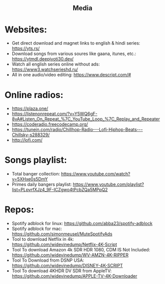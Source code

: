 <h2 align="center">Media</h2>

# Websites:

- Get direct download and magnet links to english & hindi series: https://yts.rs/
- Download songs from various soures like gaana, itunes, etc.: https://ytmdl.deepjyoti30.dev/
- Watch all english series online without ads: https://www3.watchserieshd.ru/
- All in one audio/video editing: https://www.descript.com/#

# Online radios:

- https://plaza.one/
- https://listenonrepeat.com/?v=Y5WQ6gF-8vA#Listen_On_Repeat_%7C_YouTube_Loop_%7C_Replay_and_Repeater
- https://coderadio.freecodecamp.org/
- https://tunein.com/radio/Chillhop-Radio---Lofi-Hiphop-Beats---Chillsky-s288329/
- http://lofi.com/

# Songs playlist:

- Total banger collection: https://www.youtube.com/watch?v=5XHxe0s5DmY
- Primes daily bangers playlist: https://www.youtube.com/playlist?list=PLpvrfXJz4_9F-ICZgwo4tPcbZQa5MPpQ2

# Repos:

- Spotify adblock for linux: https://github.com/abba23/spotify-adblock
- Spotify adblock for mac: https://github.com/simonmeusel/MuteSpotifyAds
- Tool to download Netflix in 4k: https://github.com/widevinedump/Netflix-4K-Script
- Tool To download Amazon 4k SDR HDR 1080, CDM IS Not Included: https://github.com/widevinedump/WV-AMZN-4K-RIPPER
- Tool To Download from DSNP USA: https://github.com/widevinedump/DISNEY-4K-SCRIPT
- Tool To download 4KHDR DV SDR from AppleTV: https://github.com/widevinedump/APPLE-TV-4K-Downloader

